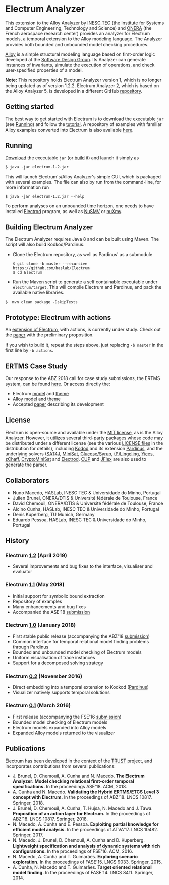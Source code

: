 # Electrum Analyzer

This extension to the Alloy Analyzer by [INESC TEC](https://www.inesctec.pt/en) (the Institute for Systems and Computer Engineering, Technology and Science) and [ONERA](https://www.onera.fr/en) (the French aerospace research center) provides an analyzer for Electrum models, a temporal extension to the Alloy modeling language. The Analyzer provides both bounded and unbounded model checking procedures.

[Alloy](http://alloy.mit.edu/) is a simple structural modeling language based on first-order logic developed at the [Software Design Group](http://sdg.csail.mit.edu/). Its Analyzer can generate instances of invariants, simulate the execution of operations, and check user-specified properties of a model.

**Note:** This repository holds Electrum Analyzer version 1, which is no longer being updated as of version 1.2.2. Electrum Analyzer 2, which is based on the Alloy Analyzer 5, is developed in a different GitHub [repository](https://github.com/haslab/Electrum2).

## Getting started

The best way to get started with Electrum is to download the executable ``jar`` (see [Running](#running)) and follow the [tutorial](https://github.com/haslab/Electrum/wiki/Tutorial). A repository of examples with familiar Alloy examples converted into Electrum is also available [here](electrum/src/main/resources/models/examples/electrum).

## Running

[Download](https://github.com/haslab/Electrum/releases/tag/v1.2) the executable ``jar`` (or [build](#building-electrum-analyzer) it) and launch it simply as

`$ java -jar electrum-1.2.jar`

This will launch Electrum's/Alloy Analyzer's simple GUI, which is packaged with several examples. The file can also by run from the command-line, for more information run

`$ java -jar electrum-1.2.jar --help`

To perform analyses on an unbounded time horizon, one needs to have installed [Electrod](https://github.com/grayswandyr/electrod/) program, as well as [NuSMV](http://nusmv.fbk.eu/) or [nuXmv](https://nuxmv.fbk.eu/).

## Building Electrum Analyzer

The Electrum Analyzer requires Java 8 and can be built using Maven. The script will also build Kodkod/Pardinus.

* Clone the Electrum repository, as well as Pardinus' as a submodule 

  `$ git clone -b master --recursive https://github.com/haslab/Electrum`  
  `$ cd Electrum`

* Run the Maven script to generate a self containable executable under `electrum/target`. This will compile Electrum and Pardinus, and pack the available native libraries.

 `$  mvn clean package -DskipTests`

## Prototype: Electrum with actions

An [extension of Electrum](https://github.com/haslab/Electrum/releases/tag/v1.0-actions), with actions, is currently under study. Check out the [paper](https://doi.org/10.1007/978-3-319-91271-4_30) with the preliminary proposition.

If you wish to build it, repeat the steps above, just replacing `-b master` in the first line by `-b actions`.

## ERTMS Case Study
Our response to the ABZ 2018 call for case study submissions, the ERTMS system, can be found [here](https://github.com/haslab/Electrum/wiki/ERTMS). Or access directly the:
* Electrum [model](http://haslab.github.io/Electrum/ertms.ele) and [theme](http://haslab.github.io/Electrum/ertms.thm)
* Alloy [model](http://haslab.github.io/Electrum/ertms.als) and [theme](http://haslab.github.io/Electrum/ertms_als.thm)
* Accepted [paper](http://haslab.github.io/Electrum/ertms.pdf) describing its development

## License

Electrum is open-source and available under the [MIT license](electrum/LICENSE), as is the Alloy Analyzer. However, it utilizes several third-party packages whose code may be distributed under a different license (see the various [LICENSE files](electrum/LICENSES) in the distribution for details), including [Kodod](https://github.com/emina/kodkod) and its extension [Pardinus](https://github.com/haslab/Pardinus), and the underlying solvers ([SAT4J](http://www.sat4j.org), [MiniSat](http://minisat.se), [Glucose/Syrup](http://www.labri.fr/perso/lsimon/glucose/), [(P)Lingeling](http://fmv.jku.at/lingeling/), [Yices](http://yices.csl.sri.com), [zChaff](https://www.princeton.edu/~chaff/zchaff.html), [CryptoMiniSat](https://www.msoos.org/cryptominisat5/) and [Electrod](https://github.com/grayswandyr/electrod/). [CUP](http://www2.cs.tum.edu/projects/cup/) and [JFlex](http://jflex.de/) are also used to generate the parser. 

## Collaborators
- Nuno Macedo, HASLab, INESC TEC & Universidade do Minho, Portugal
- Julien Brunel, ONERA/DTIS & Université fédérale de Toulouse, France
- David Chemouil, ONERA/DTIS & Université fédérale de Toulouse, France
- Alcino Cunha, HASLab, INESC TEC & Universidade do Minho, Portugal
- Denis Kuperberg, TU Munich, Germany
- Eduardo Pessoa, HASLab, INESC TEC & Universidade do Minho, Portugal

## History
### Electrum [1.2](https://github.com/haslab/Electrum/releases/tag/v1.2) (April 2019) 
- Several improvements and bug fixes to the interface, visualiser and evaluator

### Electrum [1.1](https://github.com/haslab/Electrum/releases/tag/v1.1) (May 2018) 
<!--- ASE18 submission, ABZ18 attendance -->
- Initial support for symbolic bound extraction
- Repository of examples
- Many enhancements and bug fixes
- Accompanied the ASE'18 [submission](https://doi.org/10.1145/3238147.3240475)

### Electrum [1.0](https://github.com/haslab/Electrum/releases/tag/v1.0) (January 2018) 
<!--- FM18,ABZ18 submissions, AlloyWorkshop attendance -->
- First stable public release (accompanying the ABZ'18 [submission](https://doi.org/10.1007/978-3-319-91271-4_21))
- Common interface for temporal relational model finding problems through Pardinus
- Bounded and unbounded model checking of Electrum models
- Uniform visualisation of trace instances
- Support for a decomposed solving strategy

### Electrum [0.2](https://github.com/haslab/Electrum/releases/tag/v0.2) (November 2016) 
<!--- FSE16 attendance -->
- Direct embedding into a temporal extension to Kodkod ([Pardinus](https://github.com/haslab/Pardinus))
- Visualizer natively supports temporal solutions

### Electrum [0.1](https://github.com/haslab/Electrum/releases/tag/v0.1) (March 2016) 
<!--- FSE16 submission -->
- First release (accompanying the FSE'16 [submission](http://dx.doi.org/10.1145/2950290.2950318))
- Bounded model checking of Electrum models
- Electrum models expanded into Alloy models
- Expanded Alloy models returned to the visualizer

## Publications

Electrum has been developed in the context of the [TRUST](http://trust.di.uminho.pt/) project, and incorporates contributions from several publications:
- J. Brunel, D. Chemouil, A. Cunha and N. Macedo. **The Electrum Analyzer: Model checking relational first-order temporal specifications.** In the proceedings ASE'18. ACM, 2018.
- A. Cunha and N. Macedo. **Validating the Hybrid ERTMS/ETCS Level 3 concept with Electrum.** In the proceedings of ABZ'18. LNCS 10817. Springer, 2018. 
- J. Brunel, D. Chemouil, A. Cunha, T. Hujsa, N. Macedo and J. Tawa. **Proposition of an action layer for Electrum.** In the proceedings of ABZ'18. LNCS 10817. Springer, 2018. 
- N. Macedo, A. Cunha and E. Pessoa. **Exploiting partial knowledge for efficient model analysis.** In the proceedings of ATVA'17. LNCS 10482. Springer, 2017.
- N. Macedo, J. Brunel, D. Chemouil, A. Cunha and D. Kuperberg. **Lightweight specification and analysis of dynamic systems with rich configurations.** In the proceedings of FSE'16. ACM, 2016.
- N. Macedo, A. Cunha and T. Guimarães. **Exploring scenario exploration.** In the proceedings of FASE'15. LNCS 9033. Springer, 2015.
- A. Cunha, N. Macedo and T. Guimarães. **Target oriented relational model finding.** In the proceedings of FASE'14. LNCS 8411. Springer, 2014.
